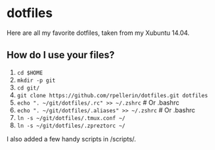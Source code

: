 # dotfiles

Here are all my favorite dotfiles, taken from my Xubuntu 14.04.

## How do I use your files?
1. `cd $HOME`
2. `mkdir -p git`
3. `cd git/`
4. `git clone https://github.com/rpellerin/dotfiles.git dotfiles`
5. `echo ". ~/git/dotfiles/.rc" >> ~/.zshrc` # Or .bashrc
6. `echo ". ~/git/dotfiles/.aliases" >> ~/.zshrc` # Or .bashrc
7. `ln -s ~/git/dotfiles/.tmux.conf ~/`
8. `ln -s ~/git/dotfiles/.zpreztorc ~/`

I also added a few handy scripts in /scripts/.
